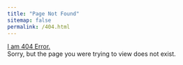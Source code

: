 ```yaml
---
title: "Page Not Found"
sitemap: false
permalink: /404.html
---
```


[I am 404 Error.](https://luc-ta.github.io/images/zelda-ii-i-am-error.png)\
Sorry, but the page you were trying to view does not exist.
